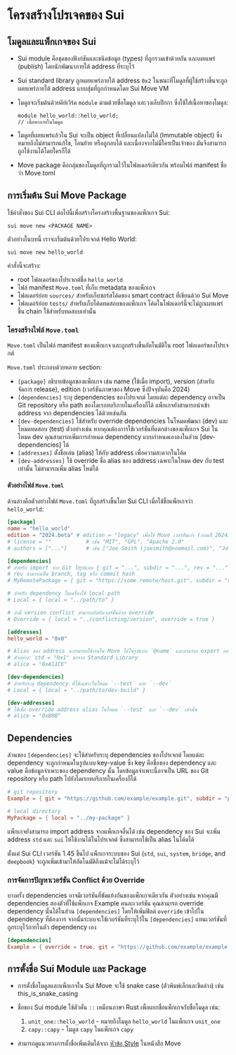 # โครงสร้างโปรเจคของ Sui

## โมดูลและแพ็กเกจของ Sui

- Sui module คือชุดของฟังก์ชันและชนิดข้อมูล (types) ที่ถูกรวมเข้าด้วยกัน และเผยแพร่ (publish) โดยนักพัฒนาภายใต้ address ที่ระบุไว้

- Sui standard library ถูกเผยแพร่ภายใต้ address `0x2` ในขณะที่โมดูลที่ผู้ใช้สร้างขึ้นจะถูกเผยแพร่ภายใต้ address แบบสุ่มที่ถูกกำหนดโดย Sui Move VM

- โมดูลจะเริ่มต้นด้วยคีย์เวิร์ด `module` ตามด้วยชื่อโมดูล และวงเล็บปีกกา ซึ่งใช้ใส่เนื้อหาของโมดูล:

  ```move
  module hello_world::hello_world;
  // เนื้อหาภายในโมดูล
  ```

- โมดูลที่เผยแพร่แล้วใน Sui จะเป็น object ที่เปลี่ยนแปลงไม่ได้ (Immutable object) ซึ่งหมายถึงไม่สามารถแก้ไข, โอนย้าย หรือถูกลบได้ และเนื่องจากไม่มีใครเป็นเจ้าของ มันจึงสามารถถูกใช้งานได้โดยใครก็ได้

- Move package คือกลุ่มของโมดูลที่ถูกรวมไว้ในโฟลเดอร์เดียวกัน พร้อมไฟล์ manifest ชื่อว่า Move.toml

## การเริ่มต้น Sui Move Package

ใช้คำสั่งของ Sui CLI ต่อไปนี้เพื่อสร้างโครงสร้างพื้นฐานของแพ็กเกจ Sui:

`sui move new <PACKAGE NAME>`

ตัวอย่างในบทนี้ เราจะเริ่มต้นด้วยโปรเจกต์ Hello World:

`sui move new hello_world`

คำสั่งนี้จะสร้าง:

- root โฟลเดอร์ของโปรเจกต์ชื่อ `hello_world`
- ไฟล์ manifest `Move.toml` ที่เก็บ metadata ของแพ็กเกจ
- โฟลเดอร์ย่อย `sources/` สำหรับเก็บซอร์สโค้ดของ smart contract ที่เขียนด้วย Sui Move
- โฟลเดอร์ย่อย `tests/` สำหรับเก็บโค้ดทดสอบของแพ็กเกจ โค้ดในโฟลเดอร์นี้จะไม่ถูกเผยแพร่ขึ้น chain ใช้สำหรับทดสอบเท่านั้น

### โครงสร้างไฟล์ `Move.toml`

`Move.toml` เป็นไฟล์ manifest ของแพ็กเกจ และถูกสร้างขึ้นอัตโนมัติใน root โฟลเดอร์ของโปรเจกต์

`Move.toml` ประกอบด้วยหลาย section:

- `[package]` อธิบายข้อมูลของแพ็กเกจ เช่น name (ใช้เมื่อ import), version (สำหรับจัดการ release), edition (เวอร์ชันภาษาของ Move ซึ่งปัจจุบันคือ 2024)
- `[dependencies]` ระบุ dependencies ของโปรเจกต์ โดยแต่ละ dependency อาจเป็น Git repository หรือ path ของไดเรกทอรีภายในเครื่องก็ได้ แพ็กเกจยังสามารถนำเข้า address จาก dependencies ได้ด้วยเช่นกัน
- `[dev-dependencies]` ใช้สำหรับ override dependencies ในโหมดพัฒนา (dev) และโหมดทดสอบ (test) ตัวอย่างเช่น หากคุณต้องการใช้เวอร์ชันที่แตกต่างของแพ็กเกจ Sui ในโหมด dev คุณสามารถเพิ่มการกำหนด dependency แบบกำหนดเองลงในส่วน [dev-dependencies] ได้
- `[addresses]` ตั้งชื่อเล่น (alias) ให้กับ address เพื่อความสะดวกในโค้ด
- `[dev-addresses]` ใช้ override ชื่อ alias ของ address เฉพาะในโหมด dev กับ test เท่านั้น ไม่สามารถเพิ่ม alias ใหม่ได้

#### ตัวอย่างไฟล์ `Move.toml`

ด้านล่างคือตัวอย่างไฟล์ `Move.toml` ที่ถูกสร้างขึ้นโดย Sui CLI เมื่อใช้ชื่อแพ็กเกจว่า `hello_world`:

```toml
[package]
name = "hello_world"
edition = "2024.beta" # edition = "legacy" เพื่อใช้ Move เวอร์ชันเก่า (ก่อนปี 2024)
# license = ""           # เช่น "MIT", "GPL", "Apache 2.0"
# authors = ["..."]      # เช่น ["Joe Smith (joesmith@noemail.com)", "John Snow (johnsnow@noemail.com)"]

[dependencies]
# สำหรับ import จาก Git ใช้รูปแบบ { git = "...", subdir = "...", rev = "..." }
# rev สามารถเป็น branch, tag หรือ commit hash
# MyRemotePackage = { git = "https://some.remote/host.git", subdir = "remote/path", rev = "main" }

# สำหรับ dependency ในเครื่องใช้ local path
# Local = { local = "../path/to" }

# ถ้ามี version conflict สามารถบังคับเวอร์ชันด้วย override
# Override = { local = "../conflicting/version", override = true }

[addresses]
hello_world = "0x0"

# Alias ของ address จะสามารถใช้งานใน Move ได้ในรูปแบบ `@name` และสามารถ export ออกไปได้ด้วย
# ตัวอย่าง: std = "0x1" มาจาก Standard Library
# alice = "0xA11CE"

[dev-dependencies]
# สำหรับระบุ dependency ที่ใช้เฉพาะในโหมด `--test` และ `--dev`
# Local = { local = "../path/to/dev-build" }

[dev-addresses]
# ใช้เพื่อ override address alias ในโหมด `--test` และ `--dev` เท่านั้น
# alice = "0xB0B"

```

## Dependencies

ส่วนของ `[dependencies]` จะใช้สำหรับระบุ dependencies ของโปรเจกต์ โดยแต่ละ dependency จะถูกกำหนดในรูปแบบ key-value ซึ่ง key คือชื่อของ dependency และ value คือข้อมูลจำเพาะของ dependency นั้น โดยข้อมูลจำเพาะนี้อาจเป็น URL ของ Git repository หรือ path ไปยังไดเรกทอรีภายในเครื่องก็ได้

```toml
# git repository
Example = { git = "https://github.com/example/example.git", subdir = "path/to/package", rev = "framework/testnet" }

# local directory
MyPackage = { local = "../my-package" }
```

แพ็กเกจยังสามารถ import address จากแพ็กเกจอื่นได้ เช่น dependency ของ Sui จะเพิ่ม address `std` และ `sui` ให้ใช้งานได้ในโปรเจกต์ ซึ่งสามารถใช้เป็น alias ในโค้ดได้

ตั้งแต่ Sui CLI เวอร์ชัน 1.45 ขึ้นไป แพ็กเกจระบบของ Sui (`std`, `sui`, `system`, `bridge`, and `deepbook`) จะถูกเพิ่มเข้ามาให้อัตโนมัติถึงแม้จะไม่ได้ระบุไว้

### การจัดการปัญหาเวอร์ชัน Conflict ด้วย Override

บางครั้ง dependencies อาจมีเวอร์ชันที่ขัดแย้งกันของแพ็กเกจเดียวกัน ตัวอย่างเช่น หากคุณมี dependencies สองตัวที่ใช้แพ็กเกจ Example คนละเวอร์ชัน คุณสามารถ override dependency นั้นได้ในส่วน `[dependencies]` โดยให้เพิ่มฟิลด์ `override` เข้าไปใน dependency ที่ต้องการ จากนั้นระบบจะใช้เวอร์ชันที่ระบุไว้ใน `[dependencies]` แทนเวอร์ชันที่ถูกระบุไว้ภายในตัว dependency เอง

```toml
[dependencies]
Example = { override = true, git = "https://github.com/example/example.git", subdir = "crates/sui-framework/packages/sui-framework", rev = "framework/testnet" }
```

## การตั้งชื่อ Sui Module และ Package

- การตั้งชื่อโมดูลและแพ็กเกจใน Sui Move จะใช้ snake case (ตัวพิมพ์เล็กและขีดล่าง) เช่น this_is_snake_casing

- ชื่อของ Sui module ใช้ตัวคั่น `::` เหมือนภาษา Rust เพื่อแยกชื่อแพ็กเกจกับชื่อโมดูล เช่น:

  1. `unit_one::hello_world` - หมายถึงโมดูล `hello_world` ในแพ็กเกจ `unit_one`
  2. `capy::capy` - โมดูล `capy` ในแพ็กเกจ `capy`

- สามารถดูแนวทางการตั้งชื่อเพิ่มเติมได้จาก [หัวข้อ Style](https://move-language.github.io/move/coding-conventions.html#naming) ในหนังสือ Move
